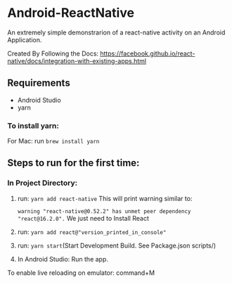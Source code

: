 # Android-ReactNative

An extremely simple demonstrarion of a react-native activity on an Android Application.

Created By Following the Docs:
  https://facebook.github.io/react-native/docs/integration-with-existing-apps.html

## Requirements
- Android Studio
- yarn

### To install yarn:
For Mac:
run `brew install yarn`

## Steps to run for the first time:
### In Project Directory:
1. run: `yarn add react-native`
  This will print warning similar to:
  
    `warning "react-native@0.52.2" has unmet peer dependency "react@16.2.0".`
  We just need to Install React

2. run: `yarn add react@"version_printed_in_console"`

3. run: `yarn start`(Start Development Build. See Package.json scripts/)

4. In Android Studio: Run the app.


To enable live reloading on emulator: command+M



